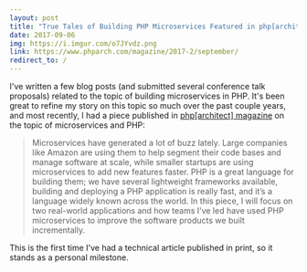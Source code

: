 ```yaml
---
layout: post
title: "True Tales of Building PHP Microservices Featured in php[architect] Magazine, September 2017"
date: 2017-09-06
img: https://i.imgur.com/o7JYvdz.png
link: https://www.phparch.com/magazine/2017-2/september/
redirect_to: /
---
```

I've written a few blog posts (and submitted several conference talk proposals) related to the topic of building microservices in PHP. It's been great to refine my story on this topic so much over the past couple years, and most recently, I had a piece published in [php[architect] magazine](https://www.phparch.com/magazine/2017-2/september/) on the topic of microservices and PHP:

> Microservices have generated a lot of buzz lately. Large companies like Amazon are using them to help segment their code bases and manage software at scale, while smaller startups are using microservices to add new features faster. PHP is a great language for building them; we have several lightweight frameworks available, building and deploying a PHP application is really fast, and it’s a language widely known across the world. In this piece, I will focus on two real-world applications and how teams I’ve led have used PHP microservices to improve the software products we built incrementally.

This is the first time I've had a technical article published in print, so it stands as a personal milestone.
